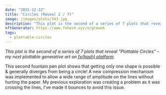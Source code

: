 ```yaml
---
date: "2021-12-12"
title: "Circles (Reveal 2 / 7)"
image: /images/plots/343.jpg
description: "This plot is the second of a series of 7 plots that reveal 'Plottable Circles' – my next plottable generative art on fxhash"
nftGenerator: https://www.fxhash.xyz/u/greweb
tags:
  - plottable-circles
---
```


_This plot is the second of a series of 7 plots that reveal "Plottable Circles" – my next plottable generative art on [fx(hash) platform](https://fxhash.xyz/u/greweb)._

This second fountain pen plot shows that getting only one shape is possible & generally diverges from being a circle! A new compression mechanism was implemented to allow a wide range of amplitude on the lines without hurting the paper. My previous exploration was creating a problem as it was crossing the lines, I've made it bounces to avoid this issue.
